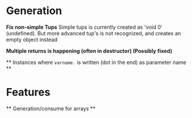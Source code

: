 # Generation

**Fix non-simple Tups**
Simple tups is currently created as 'void 0' (undefined). But more advanced tup's is not recognized, and creates an empty object instead

**Multiple returns is happening (often in destructor) (Possibly fixed)**

** Instances where `varname.` is written (dot in the end) as parameter name **

# Features

** Generation/consume for arrays **